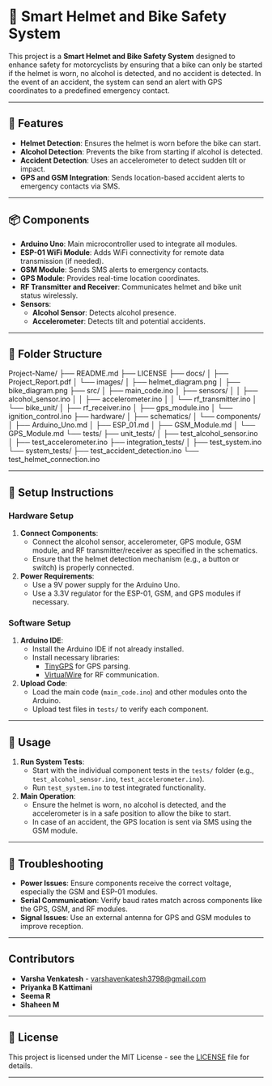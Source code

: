# 🚴 Smart Helmet and Bike Safety System

This project is a **Smart Helmet and Bike Safety System** designed to enhance safety for motorcyclists by ensuring that a bike can only be started if the helmet is worn, no alcohol is detected, and no accident is detected. In the event of an accident, the system can send an alert with GPS coordinates to a predefined emergency contact.

---

## 🌟 Features

- **Helmet Detection**: Ensures the helmet is worn before the bike can start.
- **Alcohol Detection**: Prevents the bike from starting if alcohol is detected.
- **Accident Detection**: Uses an accelerometer to detect sudden tilt or impact.
- **GPS and GSM Integration**: Sends location-based accident alerts to emergency contacts via SMS.

---

## 📦 Components

- **Arduino Uno**: Main microcontroller used to integrate all modules.
- **ESP-01 WiFi Module**: Adds WiFi connectivity for remote data transmission (if needed).
- **GSM Module**: Sends SMS alerts to emergency contacts.
- **GPS Module**: Provides real-time location coordinates.
- **RF Transmitter and Receiver**: Communicates helmet and bike unit status wirelessly.
- **Sensors**:
  - **Alcohol Sensor**: Detects alcohol presence.
  - **Accelerometer**: Detects tilt and potential accidents.

---

## 📁 Folder Structure

Project-Name/ ├── README.md ├── LICENSE ├── docs/ │ ├── Project_Report.pdf │ └── images/ │ ├── helmet_diagram.png │ ├── bike_diagram.png ├── src/ │ ├── main_code.ino │ ├── sensors/ │ │ ├── alcohol_sensor.ino │ │ ├── accelerometer.ino │ │ └── rf_transmitter.ino │ └── bike_unit/ │ ├── rf_receiver.ino │ ├── gps_module.ino │ └── ignition_control.ino ├── hardware/ │ ├── schematics/ │ └── components/ │ ├── Arduino_Uno.md │ ├── ESP_01.md │ ├── GSM_Module.md │ └── GPS_Module.md └── tests/ ├── unit_tests/ │ ├── test_alcohol_sensor.ino │ ├── test_accelerometer.ino ├── integration_tests/ │ ├── test_system.ino └── system_tests/ ├── test_accident_detection.ino └── test_helmet_connection.ino


---

## 🔧 Setup Instructions

### Hardware Setup

1. **Connect Components**:
   - Connect the alcohol sensor, accelerometer, GPS module, GSM module, and RF transmitter/receiver as specified in the schematics.
   - Ensure that the helmet detection mechanism (e.g., a button or switch) is properly connected.
2. **Power Requirements**:
   - Use a 9V power supply for the Arduino Uno.
   - Use a 3.3V regulator for the ESP-01, GSM, and GPS modules if necessary.

### Software Setup

1. **Arduino IDE**:
   - Install the Arduino IDE if not already installed.
   - Install necessary libraries:
     - [TinyGPS](https://github.com/mikalhart/TinyGPS) for GPS parsing.
     - [VirtualWire](https://www.airspayce.com/mikem/arduino/VirtualWire/) for RF communication.
2. **Upload Code**:
   - Load the main code (`main_code.ino`) and other modules onto the Arduino.
   - Upload test files in `tests/` to verify each component.

---

## 🚀 Usage

1. **Run System Tests**:
   - Start with the individual component tests in the `tests/` folder (e.g., `test_alcohol_sensor.ino`, `test_accelerometer.ino`).
   - Run `test_system.ino` to test integrated functionality.
2. **Main Operation**:
   - Ensure the helmet is worn, no alcohol is detected, and the accelerometer is in a safe position to allow the bike to start.
   - In case of an accident, the GPS location is sent via SMS using the GSM module.

---

## 🔧 Troubleshooting

- **Power Issues**: Ensure components receive the correct voltage, especially the GSM and ESP-01 modules.
- **Serial Communication**: Verify baud rates match across components like the GPS, GSM, and RF modules.
- **Signal Issues**: Use an external antenna for GPS and GSM modules to improve reception.

---
## Contributors

- **Varsha Venkatesh** - [varshavenkatesh3798@gmail.com](mailto:varshavenkatesh3798@gmail.com)
- **Priyanka B Kattimani**
- **Seema R**
- **Shaheen M**
---
## 📜 License

This project is licensed under the MIT License - see the [LICENSE](LICENSE) file for details.

---


